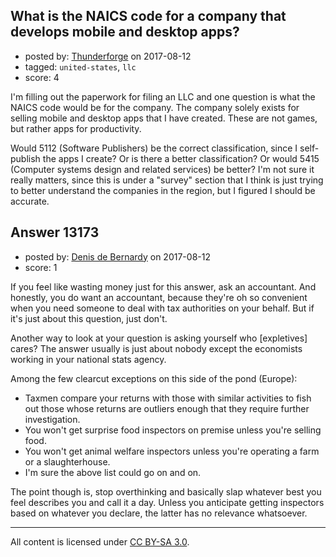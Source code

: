 ## What is the NAICS code for a company that develops mobile and desktop apps?

- posted by: [Thunderforge](https://stackexchange.com/users/253214/thunderforge) on 2017-08-12
- tagged: `united-states`, `llc`
- score: 4

I'm filling out the paperwork for filing an LLC and one question is what the NAICS code would be for the company. The company solely exists for selling mobile and desktop apps that I have created. These are not games, but rather apps for productivity.

Would 5112 (Software Publishers) be the correct classification, since I self-publish the apps I create? Or is there a better classification? Or would 5415 (Computer systems design and related services) be better? I'm not sure it really matters, since this is under a "survey" section that I think is just trying to better understand the companies in the region, but I figured I should be accurate.


## Answer 13173

- posted by: [Denis de Bernardy](https://stackexchange.com/users/182468/denis-de-bernardy) on 2017-08-12
- score: 1

If you feel like wasting money just for this answer, ask an accountant. And honestly, you do want an accountant, because they're oh so convenient when you need someone to deal with tax authorities on your behalf. But if it's just about this question, just don't.

Another way to look at your question is asking yourself who [expletives] cares? The answer usually is just about nobody except the economists working in your national stats agency.

Among the few clearcut exceptions on this side of the pond (Europe):

- Taxmen compare your returns with those with similar activities to fish out those whose returns are outliers enough that they require further investigation.
- You won't get surprise food inspectors on premise unless you're selling food.
- You won't get animal welfare inspectors unless you're operating a farm or a slaughterhouse.
- I'm sure the above list could go on and on.

The point though is, stop overthinking and basically slap whatever best you feel describes you and call it a day. Unless you anticipate getting inspectors based on whatever you declare, the latter has no relevance whatsoever.



---

All content is licensed under [CC BY-SA 3.0](https://creativecommons.org/licenses/by-sa/3.0/).
